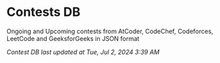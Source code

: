 # Contests DB

Ongoing and Upcoming contests from AtCoder, CodeChef, Codeforces, LeetCode and GeeksforGeeks in JSON format

*Contest DB last updated at Tue, Jul 2, 2024 3:39 AM*  
